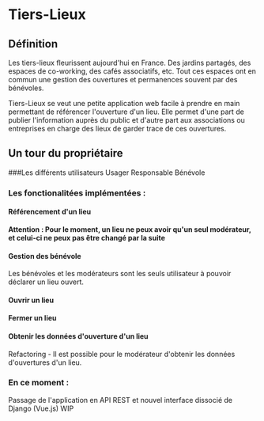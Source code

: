 # Tiers-Lieux
## Définition
Les tiers-lieux fleurissent aujourd'hui en France. Des jardins partagés, des espaces de co-working, 
des cafés associatifs, etc. Tout ces espaces ont en commun une gestion des ouvertures et permanences souvent par
des bénévoles. 

Tiers-Lieux se veut une petite application web facile à prendre en main permettant de référencer 
l'ouverture d'un lieu. Elle permet d'une part de publier l'information auprès du public et d'autre part
aux associations ou entreprises en charge des lieux de garder trace de ces ouvertures.

## Un tour du propriétaire
###Les différents utilisateurs
Usager
Responsable
Bénévole
### Les fonctionalitées implémentées :
#### Référencement d'un lieu

**Attention : Pour le moment, un lieu ne peux avoir qu'un seul modérateur, et celui-ci ne peux pas être changé par la suite**

#### Gestion des bénévole
Les bénévoles et les modérateurs sont les seuls utilisateur à pouvoir déclarer un lieu ouvert. 

#### Ouvrir un lieu

#### Fermer un lieu

#### Obtenir les données d'ouverture d'un lieu
Refactoring - Il est possible pour le modérateur d'obtenir les données d'ouvertures d'un lieu.

### En ce moment :
Passage de l'application en API REST et nouvel interface dissocié de Django (Vue.js) WIP